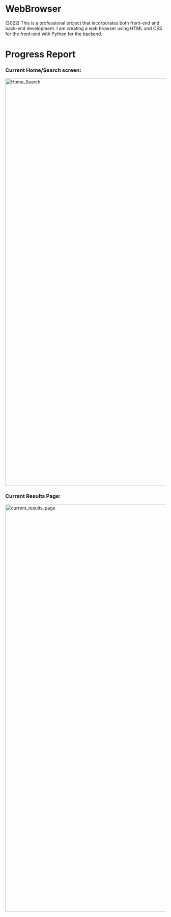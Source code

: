 # WebBrowser
(2022) This is a professional project that incorporates both front-end and back-end development. I am creating a web browser using HTML and CSS for the front-end with Python for the backend.


<h1> Progress Report </h1>
<h3>Current Home/Search screen:</h3>
<img width="1280" alt="Home_Search" src="https://user-images.githubusercontent.com/82846057/161549298-ead2d518-51d7-4ac5-bf54-163d110fcf84.png">
<h3>Current Results Page:</h3>
<img width="1280" alt="current_results_page" src="https://user-images.githubusercontent.com/82846057/163866276-0675f2be-4351-4f62-9f31-2dfdaedb2add.png">
